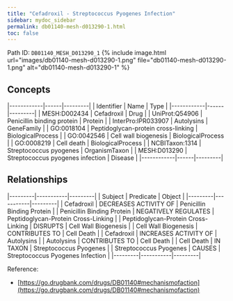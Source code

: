 ```yaml
---
title: "Cefadroxil - Streptococcus Pyogenes Infection"
sidebar: mydoc_sidebar
permalink: db01140-mesh-d013290-1.html
toc: false 
---
```



Path ID: `DB01140_MESH_D013290_1`
{% include image.html url="images/db01140-mesh-d013290-1.png" file="db01140-mesh-d013290-1.png" alt="db01140-mesh-d013290-1" %}

## Concepts

|------------|------|---------|
| Identifier | Name | Type    |
|------------|------|---------|
| MESH:D002434 | Cefadroxil | Drug |
| UniProt:Q54906 | Penicillin binding protein | Protein |
| InterPro:IPR033907 | Autolysins | GeneFamily |
| GO:0018104 | Peptidoglycan-protein cross-linking | BiologicalProcess |
| GO:0042546 | Cell wall biogenesis | BiologicalProcess |
| GO:0008219 | Cell death | BiologicalProcess |
| NCBITaxon:1314 | Streptococcus pyogenes | OrganismTaxon |
| MESH:D013290 | Streptococcus pyogenes infection | Disease |
|------------|------|---------|

## Relationships

|---------|-----------|---------|
| Subject | Predicate | Object  |
|---------|-----------|---------|
| Cefadroxil | DECREASES ACTIVITY OF | Penicillin Binding Protein |
| Penicillin Binding Protein | NEGATIVELY REGULATES | Peptidoglycan-Protein Cross-Linking |
| Peptidoglycan-Protein Cross-Linking | DISRUPTS | Cell Wall Biogenesis |
| Cell Wall Biogenesis | CONTRIBUTES TO | Cell Death |
| Cefadroxil | INCREASES ACTIVITY OF | Autolysins |
| Autolysins | CONTRIBUTES TO | Cell Death |
| Cell Death | IN TAXON | Streptococcus Pyogenes |
| Streptococcus Pyogenes | CAUSES | Streptococcus Pyogenes Infection |
|---------|-----------|---------|

Reference: 
  - [https://go.drugbank.com/drugs/DB01140#mechanismofaction](https://go.drugbank.com/drugs/DB01140#mechanismofaction)
